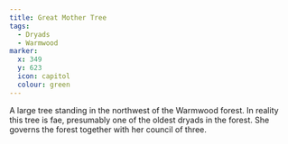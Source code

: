 ```yaml
---
title: Great Mother Tree
tags:
  - Dryads
  - Warmwood
marker:
  x: 349
  y: 623
  icon: capitol
  colour: green
---
```


A large tree standing in the northwest of the Warmwood forest. In reality this tree is fae, presumably one of the oldest dryads in the forest. She governs the forest together with her council of three.
